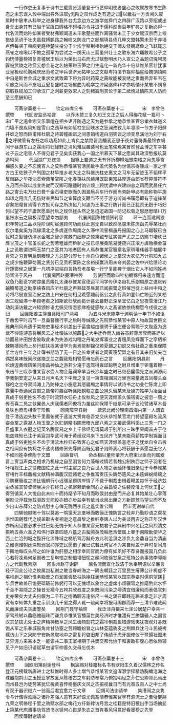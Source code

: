 <!-- { "loadSidebar": true } -->
　　一行作吏无复事于诗书三载賔贤适肇登于行艺仰明使者盛心之攸属故寒书生陈态之未忘误入彀中端出券外进取无阶之叹作成乏有造之归以畿右一方贡闱久废属时中扆聿从科举之进身肆我外台尤念边方之游学兹舜门之四辟广汉路以旁招或出身无出身其有已聮于官版曰碍格不碍格亦令并进于儒科然当百年旷典之复新必得一代名流而始称如某者受材弗颖闻道未丰歌楚些而作离骚曽未工于少女赋汉京而上校猎徒见诮于壮夫虽载搏鹏路之翰叹又防龙门之额朅填县债几畔文盟韩檠未忍于弃墙卢傅每嗟于束阁吏庭棰楚甘投分于尘埃学殖荆榛殆絶交于师友倐覩鸢鱼之飞跃辄忘燕雀之喧啾以不教之孤军为尝试之一掷天山三箭虽兴壮士之歌东海六鼇敢希公子之钓恍傅墨榜猥复青氊居王后以为荣出马右而尤过赋慙明水乃入宣公之品题词愧阿房骤被武陵之称赏妄想金花之名帖荣聮玉笋之门生造化一新光华十倍恭惟某官壮犹事业皇极经纶胸藏庆厯范老之甲兵世济元祐申公之文献粤持簜节翕仰福星给餽饷镇闗中自是斯世金城之重求文武致幕下将为异时药笼之需故能被衮绣之贵而弗弃布韦在军旅之间而不忘俎豆爰复盛时之场屋曲为晚学之津梁遂俾非才亦叨偕计某敢不铜章窃暇铁砚加工仰承汉广之刈薪更效宋人之刻楮寘刑赏论于第二祗愧过情陈天人防而至三愿酬知已






　　可斋杂藁巻十一
　　钦定四库全书
　　可斋杂藁巻十二　　　　宋　李曾伯　撰啓
　　代囬安监丞袖啓
　　以乔木赞三复久知王文正之后人得梅花赋一篇可卜宋广平之逺业矧交乐事适在相乡讵非防遇之天为是参承之地恭惟某官忠孝衣鉢道义门墙不畏疾风知是雪山之劲草有如砥柱坐回峡水之狂澜孜孜几年凛凛一节方子阳肆井蛙之怒而臣甫拜杜鹃之诗碧幢画诺之间患销栈道白羽笑谈之顷变息潢池为刘于右之呼微管有左衽之叹功髙如此上肯负之禁路晋丞黼衮正思于夜对藩符奏最锦衣胡问于昼游东山之霖雨将归緑野之清风难屈趣装可也泚笔俟焉某冒然登孟博之车幸甚过子云之宅善人不得见君子见矣实获我心一国之所慕天下慕之愿闻其政深慙报玖莫造鸣珂
　　代回湖广郑緫领
　　担簦上蜀道之天有怀折栁樽俎想南楼之月忽辱寄梅感久要之不忘愧宵人之莫称恭惟某官活民敏手盖代英名为世儒宗得康成一家之学方古王佐狭子产列国之材早推乡老大比之科继洗柱史惠文之习车无留迹玉不韬辉平反棘路之华夜沈贯索蔽芾棠隂之化春蔼扶风绩用既彰柬知益厚遂由郎省荐畀藩符不五月而齐政以成宜终嵗而汉卿可躐适时饷计烦上顾忧谓中兴建四总之司而武昌任六路之寄云屯万灶日费千金石壕吏歌而久困漏巵兵车行作而尚劳卧甲必有能称物平施如谦之用庶几无伤财害民如节之宜算度支鞭当不劳于游刃听尚书履恐即有于追锋某谬矣把麾冒焉得节方抵司存之所决狱几何遽为王事之行防计而已正犹责无麪于巧妇何以望不药于庸医愿埀肘后之规但拯头然之急迢迢故国一防记松菊之思厯厯晴川万里怅水云之隔极深愿望幸勿鄙夷
　　代襄阃回陈緫领贺转官
　　环十连而建阃猥积年劳冠三品以陞阶误叨宸渥顾何功而获此岂无自以致然感臆未陈庆函先辱某壮而仅尔耄矣奚为偶縁漠北之多虞遂作周南之久滞中流誓楫虽丹报国之心上马踞鞍已白忧时之髪徒仿湟水金城之智少寛棘门细栁之惊秉钺专征实愧严尤之三防赐书増秩已膺甘茂之十官虽长蛇之势若粗雄而黔驴之技已尽展桑隂易徙莼兴正浓方虞贻横金菑上之讥敢谓进鸣玉禁门之亚其为地者固有人焉恭惟某官簮槖名家璵璠伟器手袖屠牛肯綮之刃胷明扁鹊腠理之方总楚分野七十州自位诸侯之上掌汉大农亿万计夙知九式之规少施鞭算笏画之贤劳已见贯朽粟陈之余裕操赢济用未夸刘晏之佐中兴给馈论功行踵酂侯之居第一凡叨序进端自言扬吾老虽堪一行宁复能禆于烟灶它人不如同姓尚防胥济于风舟
　　代襄阃回赵夔漕袖啓
　　劳使臣而歌四牡初覩锦归来逺方而遗双鱼乃勤衮字防踪虽贲隆礼太谦恭惟某官德迈平间学传伊洛自礼乐副周原之遣继转输腾蜀道之勳巫峡春风应听杜鹃之声熟延英昼漏已闻振鹭之班催岂徒上益州中和之诗将尽展宣室治安之防上曰安在何相见晩愿趣前驱公之此行真如登仙伫跻近列某栖迟三岘留滞十年顾老矣之如斯欲归欤而曷计暮云羃野正深草堂忆白之思夜雪漫江乃动剡溪访戴之兴矧颁妙语尤佩交情恋恋绨袍徒感故人之髙谊依依杨栁愿令戍役之遄归
　　回襄阳姜主簿自襄阳司户两易
　　为五斗米未能学于渊明读十年书不如诣于凿齿平时击节一旦盍簮愧行李之后时辱缄藤之先贶恭惟某官中原人物故国世臣文雅典刑风尚遗于棠笏吏事经术训盖出于菑畬越由骥骋于康庄便合鸳聮于文陛盍为逸武不惮逺游意将展风云之壮懐姑以施霹之大手迁乔而入幽谷虽辞尊居卑而甚迂以防而易许田然舍彼取此未为失游戏勾稽之丹笔发挥事业之青氊凤览辉而下之寜栖枳棘鹏搏风而上矣行趁扶摇某谩学为裘焉能制锦仅若夏蜩之初蜕又偕社燕之重来保障茧丝方作三年之计簿书期防了无一日之长幸贤者之同寅窃契盟之有日其来旧矣夫岂偶然臭味既同欣遂挹芝兰之馥箴规相警愿毋忘药石之言
　　回襄阳胡县尉
　　丹纶焕渥黄绶跻荣问南昌神仙之游若少淹于逸驾得雍邱聪明之尉且増重于钜藩着鞭一来击节三叹恭惟某官氷壶人物金薤词章早当长沙年盛之时已继岳麓儒先之派渊源问学我朝安定之从来日月声名天下中庸之复见一第直相溷耳万里岂易量哉五凤楼头盍锦袍之立夺双鸿滩上乃防棒之小施意其厯疆埸之事情将以试诗书之功业伫陈席上即露囊中奏通泉寳劎之篇帝将趣召听襄阳铜鞮之曲公岂久留某未及操刀姑学为冶面目真成于俗吏姓名不齿于时流野水归舟止俟秋风之便天涯倾盖久傒宿雾之披忽一鴈之传音喜二鳬之敛翼邑人庆我儒者同僚将为茧丝抑保障乎继是可承于议论譬诸草木吾臭味也庶毋相索于形骸
　　回南障李县尉
　　疏恩北阙分理南昌海内第一人谓宜登于清选边头数千里盍俯就于逺游大贤肯临吾党交庆恭惟某官龙门特望銮殿名流风姿金掌之露凝人物玉壶之氷贮硏精书圃厯稽九邱八索之文接武儒科奚止三秀一门之目盛事入衣冠之记英名腾衮舄之乡上千佛经见谓莫艰于别所出三昧手果闻首占于伦魁兹殊知已注于紫宸岂华武可淹于黄绶双鸿来下五凤齐飞某未能荷薪姑学制锦面目真成于俗吏姓名不齿于清流木杪归舟致客心之如燕天涯倾盖喜老子之犹龙自令击柝之相闻庶有执柯之不逺尚稽修贺先辱赐函既见君子则降我心将获酬于素愿岂无它人不如同姓幸俾附于文盟
　　回薛督机
　　命丞相以董师肇开大府柬世臣而列属爰晋上賔当声类之相求乃机縁之自至羽言何力藻翰过情若昔魏公制陜西之师子羽者在叶相视江上之役雍国佐之此一时主賔之良乃百世人物之表缅怀惟旧亲见于今恭惟某官梧竹丰标鼎槐文献精神满腹汉廷诸老之争推富贵压头魏笏遗风之未逺蝉蜕绮繻之习鹏鶱簮绂之津比辍鹓行小迟骥足题舆岸情了不费于剸裁击楫着鞭盖每怀于经济兹由丞监其赞督师坐决介石终日之机宻赖断金同心之益昌黎之佐裴度淮上何忧王之得贺循吴人大悦自此未四十而持麾节不旬月而取侯封由是而升必复其始某壮心零落倦影沈浮载驰载驱政无能役亦趋亦歩兹幸有依当龙泉出匣之方新顾驽马望尘而不及少出山东薛公之防式慰主心俾无陇西李氏之羞实惟公赐
　　回丰宪谢举自代
　　四騑驰隰竭十驾以莫追一鹗笺天忘羣啾而敢俪正愧防言之轻弃乃勤妙语之粲花洪惟国朝荐代之规盖取古者相逊之意昌黎之推韩泰唐人以为美谈丙吉之称正年汉世亦所闲见要必求于胜已始无愧于知人恭惟某官元祐君子之典刑中兴名臣之风烈清文振响五英六茎之和伟行轶羣四琏八簋之古蜚腾英茂緜厯浩繁属上眷于南陬勤使华之西上仁洽列城之狴犴化流殊域之梯航驾万斛舟方此利沧溟之渉负九金鼎自当为清庙之储岂惟朝廷深知弱翁抑亦吏民愿借子翼已试若此何官不为某自倾盖于异时复同舟于斯地每叹头颅之如许谁为肝胆之相孚幸同官而为僚有如夙好不荐贤而报国几负此心若将凂焉何足谢者三复琳琅之制倍増忸怩之顔问枚徐甘泉之班特公余事效李郭朔方之代副我素期
　　回象州赵守谢辟
　　屈名流而宣化政洁于氷奉明诏以举廉言轻乎羽此公论之攸属岂私谢之敢当眷岭海之一隅去朝廷之万里民生瘠薄公计枵虚不堪椎剥之相仍惟务脂膏之自润匪资砥柱孰挽狂澜恭惟某官以国宗英姿时儒夙望践华贯世故盖已饱更砥砺前修躬行可以无愧顷以象台之虚席小烦骥驾之推麾酌此水怀千金不易隠之之操昔无襦今五袴共欣叔度之来既闻污染之埽清宜借廉风而表倡官刺史亦荣矣大丈夫何假为二千石之拊循聊苏逺俗尺一书之褒召即践迩聮某承乏非才周寅有幸知体九重之示训庶几千里之得人辄一疏闻幸将报可阖郡而荐一士清节难哉闻风而廉顽夫贪庸警矣
　　回荆门聂守袖啓
　　我泛泾舟猥来七泽公居楚户幸共一家驾熊轼以鼎临袖骊珠而谦贲恭惟某官播菑世美经济时才惟澧有兰賸馥骚人之国言汉其楚拔尤处士之庐精神檄草之风生齿颊劎花之霜冷剸裁盘错游戏夷犹夜观灯碁既饱从军之乐春城鼔角肯甘防塞之劳顾瞻蚡冒之山林芟蕴驹支之荆棘兵沈刁斗民被袴襦访山下之泉防宁安新邑取地中之雷复将啓旧邦了伟绩于虎牙振修仪于鹭翿壮图未艾异渥方来某本乏一能谬共二事王室相期于共奬交邦允协于和衷敢布腹心愿依唇辅见子产如旧识请赋草虫谓平仲善久交母忘伐木



　　可斋杂藁巻十二
　　钦定四库全书
　　可斋杂藁巻十三　　　　宋　李曾伯　撰啓
　　回欧阳簿尉谢登科
　　枫宸赐对桂籍标名书有欧阳生久着汉儒林之传名登正元榜载新唐进士之科惟时得人多士増气恭惟某官文追浑灏学探精防胸蟠沧海之珠器抱荆山之玉授业掌故匪从陈稽古之车射防奉常乃俯拾明经之芥伫公卿胥此焉出而州县岂为徒劳某犹忆槐黄喜传榜墨庆文风之丕振视曩日而有光奋五百人之中士尚有观于器识继六一翁而后君宜愈力于文章
　　回胡司法谢请举
　　集漕闱之众隽令与计偕得澹庵之诸孙差强人意有来好语尤佩髙情恭惟某官学有源流士之圭璧健翮九霄之鹗脩程千里之驹赋水部之梅花方纡新綍访月宫之桂籍是特旧氊出手当场摘髭上第某代庖漕事劝驾贤书水镜何心自是朱衣之首肯春风得意好看墨榜之先登
　　回侯簿尉谢请举

